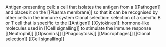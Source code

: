 Antigen-presenting cell: a cell that isolates the antigen from a [[Pathogen]] and places it on the [[Plasma membrane]] so that it can be recognised by other cells in the immune system
Clonal selection: selection of a specific B or T cell that is specific to the [[Antigen]]
[[Cytokines]]: hormone-like molecules used in [[Cell signalling]] to stimulate the immune response
[[Neutrophil]]
[[Opsonins]]
[[Phagocytosis]]
[[Macrophages]]
[[Clonal selection]]
[[Cell signalling]]

